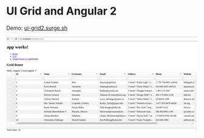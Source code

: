 # UI Grid and Angular 2

Demo: <a target="_blank" href="http://ui-grid2.surge.sh/#/route1">ui-grid2.surge.sh</a>

<img src="./demo.png" />
